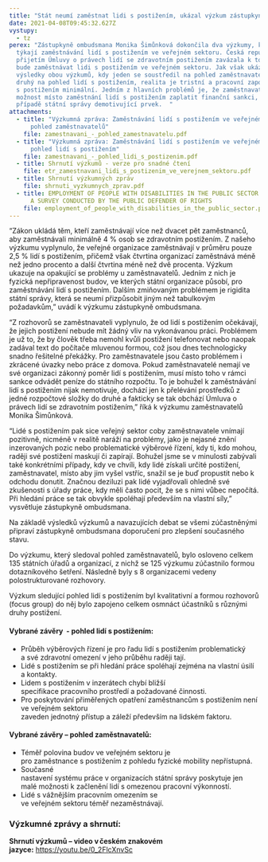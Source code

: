 ```yaml
---
title: "Stát neumí zaměstnat lidi s postižením, ukázal výzkum zástupkyně ombudsmana "
date: 2021-04-08T09:45:32.627Z
vystupy:
  - tz
perex: "Zástupkyně ombudsmana Monika Šimůnková dokončila dva výzkumy, které se
  týkají zaměstnávání lidí s postižením ve veřejném sektoru. Česká republika se
  přijetím Úmluvy o právech lidí se zdravotním postižením zavázala k tomu, že
  bude zaměstnávat lidi s postižením ve veřejném sektoru. Jak však ukázaly
  výsledky obou výzkumů, kdy jeden se soustředil na pohled zaměstnavatelů a
  druhý na pohled lidí s postižením, realita je tristní a pracovní zapojení lidí
  s postižením minimální. Jedním z hlavních problémů je, že zaměstnavatelé mají
  možnost místo zaměstnání lidí s postižením zaplatit finanční sankci, což je v
  případě státní správy demotivující prvek.  "
attachments:
  - title: "Výzkumná zpráva: Zaměstnávání lidí s postižením ve veřejném sektoru –
      pohled zaměstnavatelů"
    file: zamestnavani_-_pohled_zamestnavatelu.pdf
  - title: "Výzkumná zpráva: Zaměstnávání lidí s postižením ve veřejném sektoru –
      pohled lidí s postižením"
    file: zamestnavani_-_pohled_lidi_s_postizenim.pdf
  - title: Shrnutí výzkumů - verze pro snadné čtení
    file: etr_zamestnavani_lidi_s_postizenim_ve_verejnem_sektoru.pdf
  - title: Shrnutí výzkumných zpráv
    file: shrnuti_vyzkumnych_zprav.pdf
  - title: EMPLOYMENT OF PEOPLE WITH DISABILITIES IN THE PUBLIC SECTOR - SUMMARY OF
      A SURVEY CONDUCTED BY THE PUBLIC DEFENDER OF RIGHTS
    file: employment_of_people_with_disabilities_in_the_public_sector.pdf
---
```

“Zákon ukládá těm, kteří zaměstnávají více než dvacet pět zaměstnanců, aby zaměstnávali minimálně 4 % osob se zdravotním postižením. Z našeho výzkumu vyplynulo, že veřejné organizace zaměstnávají v průměru pouze 2,5 % lidí s postižením, přičemž však čtvrtina organizací zaměstnává méně než jedno procento a další čtvrtina méně než dvě procenta. Výzkum ukazuje na opakující se problémy u zaměstnavatelů. Jedním z nich je fyzická nepřipravenost budov, ve kterých státní organizace působí, pro zaměstnávání lidí s postižením. Dalším zmiňovaným problémem je rigidita státní správy, která se neumí přizpůsobit jiným než tabulkovým požadavkům,” uvádí k výzkumu zástupkyně ombudsmana. 

“Z rozhovorů se zaměstnavateli vyplynulo, že od lidí s postižením očekávají, že jejich postižení nebude mít žádný vliv na vykonávanou práci. Problémem je už to, že by člověk třeba nemohl kvůli postižení telefonovat nebo naopak zadával text do počítače mluvenou formou, což jsou dnes technologicky snadno řešitelné překážky. Pro zaměstnavatele jsou často problémem i zkrácené úvazky nebo práce z domova. Pokud zaměstnavatelé nemají ve své organizaci zákonný poměr lidí s postižením, musí místo toho v rámci sankce odvádět peníze do státního rozpočtu. To je bohužel k zaměstnávání lidí s postižením nijak nemotivuje, dochází jen k přelévání prostředků z jedné rozpočtové složky do druhé a fakticky se tak obchází Úmluva o právech lidí se zdravotním postižením,” říká k výzkumu zaměstnavatelů Monika Šimůnková. 

“Lidé s postižením pak sice veřejný sektor coby zaměstnavatele vnímají pozitivně, nicméně v realitě naráží na problémy, jako je nejasné znění inzerovaných pozic nebo problematické výběrové řízení, kdy ti, kdo mohou, raději své postižení maskují či zapírají. Bohužel jsme se v minulosti zabývali také konkrétními případy, kdy ve chvíli, kdy lidé získali určité postižení, zaměstnavatel, místo aby jim vyšel vstříc, snažil se je buď propustit nebo k odchodu donutit. Značnou deziluzi pak lidé vyjadřovali ohledně své zkušenosti s úřady práce, kdy měli často pocit, že se s nimi vůbec nepočítá. Při hledání práce se tak obvykle spoléhají především na vlastní síly,” vysvětluje zástupkyně ombudsmana. 

Na základě výsledků výzkumů a navazujících debat se všemi zúčastněnými připraví zástupkyně ombudsmana doporučení pro zlepšení současného stavu.  

Do výzkumu, který sledoval pohled zaměstnavatelů, bylo osloveno celkem 135 státních úřadů a organizací, z nichž se 125 výzkumu zúčastnilo formou dotazníkového šetření. Následně byly s 8 organizacemi vedeny polostrukturované rozhovory.  

Výzkum sledující pohled lidí s postižením byl kvalitativní a formou rozhovorů (focus group) do něj bylo zapojeno celkem osmnáct účastníků s různými druhy postižení.  

#### **Vybrané závěry  - pohled lidí s postižením:**  

* Průběh výběrových řízení je pro řadu lidí s postižením problematický a své zdravotní omezení v jeho průběhu raději tají. 
* Lidé s postižením se při hledání práce spoléhají zejména na vlastní úsilí a kontakty. 
* Lidem s postižením v inzerátech chybí bližší specifikace pracovního prostředí a požadované činnosti. 
* Pro poskytování přiměřených opatření zaměstnancům s postižením není ve veřejném sektoru zaveden jednotný přístup a záleží především na lidském faktoru. 

#### Vybrané závěry – pohled zaměstnavatelů: 

* Téměř polovina budov ve veřejném sektoru je pro zaměstnance s postižením z pohledu fyzické mobility nepřístupná.   
* Současné nastavení systému práce v organizacích státní správy poskytuje jen malé možnosti k začlenění lidí s omezenou pracovní výkonností.   
* Lidé s vážnějším pracovním omezením se ve veřejném sektoru téměř nezaměstnávají.  

### Výzkumné zprávy a shrnutí:

**Shrnutí výzkumů – video v českém znakovém jazyce:** <https://youtu.be/0_2FlcXnvSc>